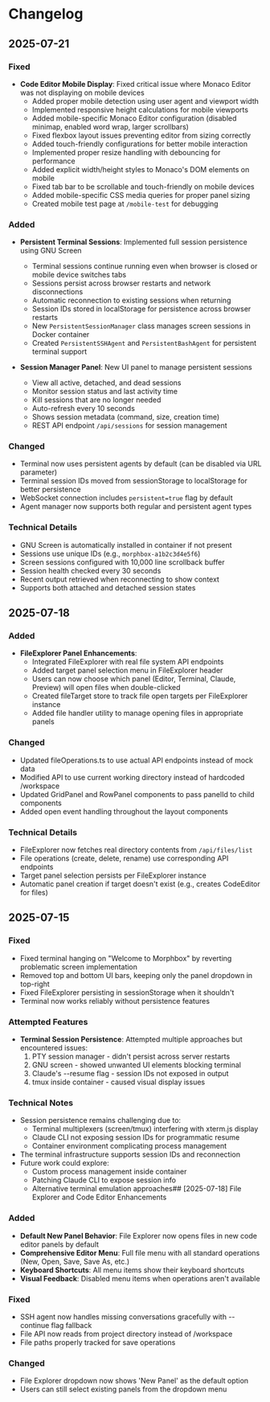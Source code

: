 # Changelog

## 2025-07-21

### Fixed
- **Code Editor Mobile Display**: Fixed critical issue where Monaco Editor was not displaying on mobile devices
  - Added proper mobile detection using user agent and viewport width
  - Implemented responsive height calculations for mobile viewports
  - Added mobile-specific Monaco Editor configuration (disabled minimap, enabled word wrap, larger scrollbars)
  - Fixed flexbox layout issues preventing editor from sizing correctly
  - Added touch-friendly configurations for better mobile interaction
  - Implemented proper resize handling with debouncing for performance
  - Added explicit width/height styles to Monaco's DOM elements on mobile
  - Fixed tab bar to be scrollable and touch-friendly on mobile devices
  - Added mobile-specific CSS media queries for proper panel sizing
  - Created mobile test page at `/mobile-test` for debugging

### Added
- **Persistent Terminal Sessions**: Implemented full session persistence using GNU Screen
  - Terminal sessions continue running even when browser is closed or mobile device switches tabs
  - Sessions persist across browser restarts and network disconnections
  - Automatic reconnection to existing sessions when returning
  - Session IDs stored in localStorage for persistence across browser restarts
  - New `PersistentSessionManager` class manages screen sessions in Docker container
  - Created `PersistentSSHAgent` and `PersistentBashAgent` for persistent terminal support
  
- **Session Manager Panel**: New UI panel to manage persistent sessions
  - View all active, detached, and dead sessions
  - Monitor session status and last activity time
  - Kill sessions that are no longer needed
  - Auto-refresh every 10 seconds
  - Shows session metadata (command, size, creation time)
  - REST API endpoint `/api/sessions` for session management

### Changed
- Terminal now uses persistent agents by default (can be disabled via URL parameter)
- Terminal session IDs moved from sessionStorage to localStorage for better persistence
- WebSocket connection includes `persistent=true` flag by default
- Agent manager now supports both regular and persistent agent types

### Technical Details
- GNU Screen is automatically installed in container if not present
- Sessions use unique IDs (e.g., `morphbox-a1b2c3d4e5f6`)
- Screen sessions configured with 10,000 line scrollback buffer
- Session health checked every 30 seconds
- Recent output retrieved when reconnecting to show context
- Supports both attached and detached session states

## 2025-07-18

### Added
- **FileExplorer Panel Enhancements**:
  - Integrated FileExplorer with real file system API endpoints
  - Added target panel selection menu in FileExplorer header
  - Users can now choose which panel (Editor, Terminal, Claude, Preview) will open files when double-clicked
  - Created fileTarget store to track file open targets per FileExplorer instance
  - Added file handler utility to manage opening files in appropriate panels

### Changed
- Updated fileOperations.ts to use actual API endpoints instead of mock data
- Modified API to use current working directory instead of hardcoded /workspace
- Updated GridPanel and RowPanel components to pass panelId to child components
- Added open event handling throughout the layout components

### Technical Details
- FileExplorer now fetches real directory contents from `/api/files/list`
- File operations (create, delete, rename) use corresponding API endpoints
- Target panel selection persists per FileExplorer instance
- Automatic panel creation if target doesn't exist (e.g., creates CodeEditor for files)

## 2025-07-15

### Fixed
- Fixed terminal hanging on "Welcome to Morphbox" by reverting problematic screen implementation
- Removed top and bottom UI bars, keeping only the panel dropdown in top-right
- Fixed FileExplorer persisting in sessionStorage when it shouldn't
- Terminal now works reliably without persistence features

### Attempted Features
- **Terminal Session Persistence**: Attempted multiple approaches but encountered issues:
  1. PTY session manager - didn't persist across server restarts
  2. GNU screen - showed unwanted UI elements blocking terminal
  3. Claude's --resume flag - session IDs not exposed in output
  4. tmux inside container - caused visual display issues
  
### Technical Notes
- Session persistence remains challenging due to:
  - Terminal multiplexers (screen/tmux) interfering with xterm.js display
  - Claude CLI not exposing session IDs for programmatic resume
  - Container environment complicating process management
- The terminal infrastructure supports session IDs and reconnection
- Future work could explore:
  - Custom process management inside container
  - Patching Claude CLI to expose session info
  - Alternative terminal emulation approaches## [2025-07-18] File Explorer and Code Editor Enhancements

### Added
- **Default New Panel Behavior**: File Explorer now opens files in new code editor panels by default
- **Comprehensive Editor Menu**: Full file menu with all standard operations (New, Open, Save, Save As, etc.)
- **Keyboard Shortcuts**: All menu items show their keyboard shortcuts
- **Visual Feedback**: Disabled menu items when operations aren't available

### Fixed
- SSH agent now handles missing conversations gracefully with --continue flag fallback
- File API now reads from project directory instead of /workspace
- File paths properly tracked for save operations

### Changed
- File Explorer dropdown now shows 'New Panel' as the default option
- Users can still select existing panels from the dropdown menu

